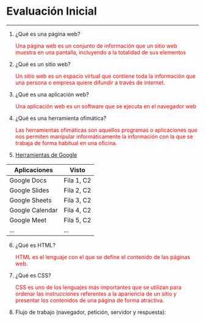 
# Evaluación Inicial 
________________________________________

1. ¿Qué es una página web? 

    <span style="color:red">Una página web es un conjunto de información que un sitio web muestra en una pantalla, incluyendo a la totalidad de sus elementos 
</span>

2.  ¿Qué es un sitio web?
   
    <span style="color:red"> Un sitio web es un espacio virtual que contiene toda la información que una persona o empresa quiere difundir a través de internet.
</span>

3.  ¿Qué es una aplicación web?
   
    <span style="color:red">Una aplicación web es un software que se ejecuta en el navegador web
    </span>

4.  ¿Qué es una herramienta ofimática? 
   
    <span style="color:red">Las herramientas ofimáticas son aquellos programas o aplicaciones que nos permiten manipular informáticamente la información con la que se trabaja de forma habitual en una oficina.
</span>

5.  [Herramientas de Google](https://www.google.com/intl/es-419/chrome/browser-tools "Herramientas de Google")

| Aplicaciones | Visto |
|-----------|-----------|
| Google Docs | Fila 1, C2 |
| Google Slides | Fila 2, C2 |
| Google Sheets | Fila 3, C2 |
| Google Calendar | Fila 4, C2 |
| Google Meet | Fila 5, C2 |
| ... | ... |

6. ¿Qué es HTML?

    <span style="color:red">HTML es el lenguaje con el que se define el contenido de las páginas web.
</span>

7. ¿Qué es CSS? 

    <span style="color:red">CSS es uno de los lenguajes más importantes que se utilizan para ordenar las instrucciones referentes a la apariencia de un sitio y presentar los contenidos de una página de forma atractiva. 
</span>

8. Flujo de trabajo (navegador, petición, servidor y respuesta):
